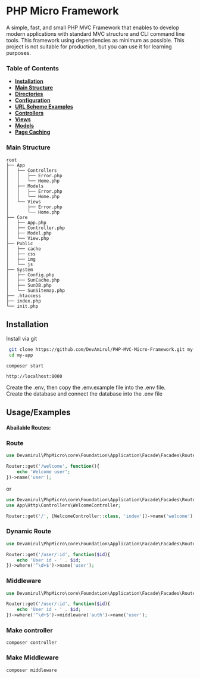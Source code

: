 # PHP Micro Framework

A simple, fast, and small PHP MVC Framework that enables to develop modern applications with standard MVC structure and CLI command line tools. This framework using dependencies as minimum as possible. This project is not suitable for production, but you can use it for learning purposes.

### Table of Contents

- **[Installation](#installation)**
- **[Main Structure](#main-structure)**
- **[Directories](#directories)**
- **[Configuration](#configuration)**
- **[URL Scheme Examples](#url-scheme-examples)**
- **[Controllers](#controllers)**
- **[Views](#views)**
- **[Models](#models)**
- **[Page Caching](#page-caching)**

### Main Structure

```
root
├── App
│   ├── Controllers
│   │   ├── Error.php
│   │   └── Home.php
│   ├── Models
│   │   ├── Error.php
│   │   └── Home.php
│   └── Views
│       ├── Error.php
│       └── Home.php
├── Core
│   ├── App.php
│   ├── Controller.php
│   ├── Model.php
│   └── View.php
├── Public
│   ├── cache
│   ├── css
│   ├── img
│   └── js
├── System
│   ├── Config.php
│   ├── SunCache.php
│   ├── SunDB.php
│   └── SunSitemap.php
├── .htaccess
├── index.php
└── init.php
```


## Installation

Install via git

```bash
 git clone https://github.com/DevAmirul/PHP-MVC-Micro-Framework.git my-app
 cd my-app
```

```
composer start
```

```
http://localhost:8000
```
Create the .env, then copy the .env.example file into the .env file. <br>
Create the database and connect the database into the .env file

## Usage/Examples

#### Abailable Routes:

### Route

```php
use Devamirul\PhpMicro\core\Foundation\Application\Facade\Facades\Router;

Router::get('/welcome', function(){
    echo 'Welcome user';
})->name('user');
```
or
```php
use Devamirul\PhpMicro\core\Foundation\Application\Facade\Facades\Router;
use App\Http\Controllers\WelcomeController;

Router::get('/', [WelcomeController::class, 'index'])->name('welcome');
```

### Dynamic Route

```php
use Devamirul\PhpMicro\core\Foundation\Application\Facade\Facades\Router;

Router::get('/user/:id', function($id){
    echo 'User id - ' . $id;
})->where('^\d+$')->name('user');
```

### Middleware
```php
use Devamirul\PhpMicro\core\Foundation\Application\Facade\Facades\Router;

Router::get('/user/:id', function($id){
    echo 'User id - ' . $id;
})->where('^\d+$')->middleware('auth')->name('user');
```

### Make controller

```cli
composer controller
```

### Make Middleware

```cli
composer middleware
```

